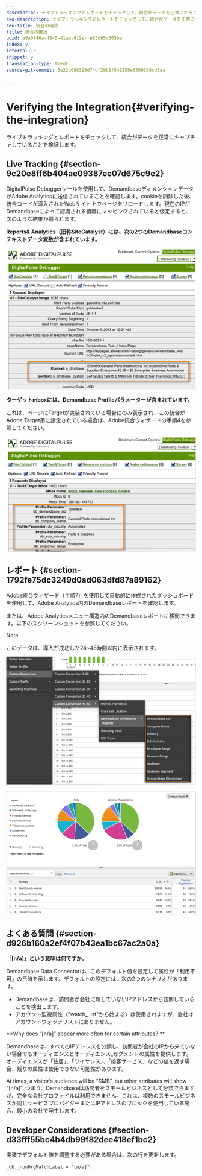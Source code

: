 ```yaml
---
description: ライブトラッキングとレポートをチェックして、統合がデータを正常にキャプチャしていることを検証します。
seo-description: ライブトラッキングとレポートをチェックして、統合がデータを正常にキャプチャしていることを検証します。
seo-title: 統合の確認
title: 統合の確認
uuid: a9a0746a-4845-41ae-919e- e85d95c305be
index: y
internal: n
snippet: y
translation-type: tm+mt
source-git-commit: 5e22d080398d74df29b1f849258e6500168cd5aa

---
```



# Verifying the Integration{#verifying-the-integration}

ライブトラッキングとレポートをチェックして、統合がデータを正常にキャプチャしていることを検証します。

## Live Tracking {#section-9c20e8ff6b404ae09387ee07d675c9e2}

DigitalPulse Debuggerツールを使用して、DemandbaseディメンションデータがAdobe Analyticsに送信されていることを確認します。cookieを削除した後、統合コードが導入されたWebサイト上でページをリロードします。現在のIPがDemandbaseによって認識される組織にマッピングされていると仮定すると、次のような結果が得られます。

**Reports&amp; Analytics（旧称SiteCatalyst）には、次の2つのDemandbaseコンテキストデータ変数が含まれています。**

![](assets/debugger1.png)

**ターゲットmboxには、Demandbase Profileパラメーターが含まれています。**

これは、ページにTargetが実装されている場合にのみ表示され、この統合がAdobe Target用に設定されている場合は、Adobe統合ウィザードの手順4を参照してください。

![](assets/debugger2.png)

## レポート {#section-1792fe75dc3249d0ad063dfd87a89162}

Adobe統合ウィザード（手順7）を使用して自動的に作成されたダッシュボードを使用して、Adobe Analytics内のDemandbaseレポートを確認します。

または、Adobe Analyticsメニュー構造内のDemandbaseレポートに移動できます。以下のスクリーンショットを参照してください。

>[!NOTE]
>
>このデータは、導入が成功した24~48時間以内に表示されます。

![](assets/reporting1.png)

![](assets/reporting2.png)

## よくある質問 {#section-d926b160a2ef4f07b43ea1bc67ac2a0a}

**「[n/a]」という意味は何ですか。**

Demandbase Data Connectorは、このデフォルト値を設定して属性が「利用不可」の日時を示します。デフォルトの設定には、次の2つのシナリオがあります。

* Demandbaseは、訪問者が会社に属していないIPアドレスから訪問していることを検出します。
* アカウント監視属性（"watch_ list"から始まる）は使用されますが、会社はアカウントウォッチリストにありません。

**Why does “[n/a]” appear more often for certain attributes? **

Demandbaseは、すべてのIPアドレスを分類し、訪問者が会社のIPから来ていない場合でもオーディエンスとオーディエンス_セグメントの属性を提供します。オーディエンスが「住居」、「ワイヤレス」、「接客サービス」などの値を返す場合、残りの属性は使用できない可能性があります。

At times, a visitor’s audience will be “SMB”, but other attributes will show “[n/a]”. つまり、Demandbaseは訪問者をスモールビジネスとして分類できますが、完全な会社プロファイルは利用できません。これは、複数のスモールビジネスが同じサービスプロバイダーまたはIPアドレスのブロックを使用している場合、最小の会社で発生します。

## Developer Considerations {#section-d33fff55bc4b4db99f82dee418ef1bc2}

実装でデフォルト値を調整する必要がある場合は、次の行を更新します。

```
_db._nonOrgMatchLabel = "[n/a]";
```


